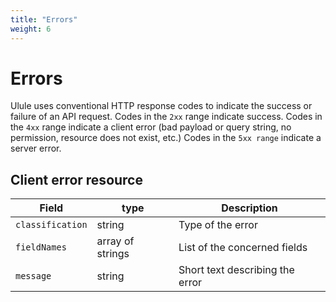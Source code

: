 ```yaml
---
title: "Errors"
weight: 6
---
```


# Errors

Ulule uses conventional HTTP response codes to indicate the success or failure
of an API request. Codes in the `2xx` range indicate success.
Codes in the `4xx` range indicate a client error (bad payload or query string, no permission, resource does not exist, etc.)
Codes in the `5xx range` indicate a server error.

## Client error resource

| Field            | type             | Description                     |
| ---------------- | ---------------- | ------------------------------- |
| `classification` | string           | Type of the error               |
| `fieldNames`     | array of strings | List of the concerned fields    |
| `message`        | string           | Short text describing the error |
